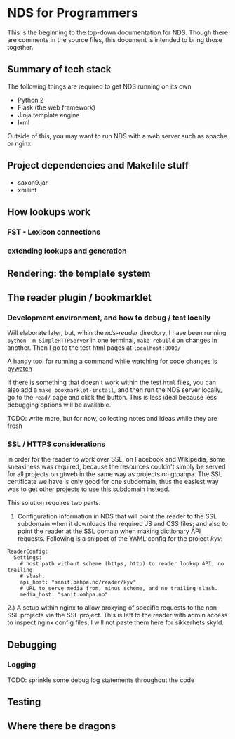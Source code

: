 #  NDS for Programmers


This is the beginning to the top-down documentation for NDS. Though there are
comments in the source files, this document is intended to bring those
together.


##  Summary of tech stack


The following things are required to get NDS running on its own


- Python 2
- Flask (the web framework)
- Jinja template engine
- lxml


Outside of this, you may want to run NDS with a web server such as apache or
nginx.


##  Project dependencies and Makefile stuff


- saxon9.jar
- xmllint


##  How lookups work


###  FST - Lexicon connections


###  extending lookups and generation


##  Rendering: the template system


##  The reader plugin / bookmarklet


###  Development environment, and how to debug / test locally


Will elaborate later, but, wihin the *nds-reader* directory, I have been
running `python -m SimpleHTTPServer` in one terminal, `make rebuild` on
changes in another. Then I go to the test html pages at `localhost:8000/`


A handy tool for running a command while watching for code changes is [pywatch]()


If there is something that doesn't work within the test `html` files, you can
also add a `make bookmarklet-install`, and then run the NDS server locally,
go to the `read/` page and click the button. This is less ideal because less
debugging options will be available.


TODO: write more, but for now, collecting notes and ideas while they are fresh


###  SSL / HTTPS considerations


In order for the reader to work over SSL, on Facebook and Wikipedia, some
sneakiness was required, because the resources couldn't simply be served for
all projects on gtweb in the same way as projects on gtoahpa. The SSL
certificate we have is only good for one subdomain, thus the easiest way was to
get other projects to use this subdomain instead.


This solution requires two parts:


1. Configuration information in NDS that will point the reader to the SSL
subdomain when it downloads the required JS and CSS files; and also to point
the reader at the SSL domain when making dictionary API requests. Following is
a snippet of the YAML config for the project *kyv*:


```
ReaderConfig:
  Settings:
    # host path without scheme (https, http) to reader lookup API, no trailing
    # slash.
    api_host: "sanit.oahpa.no/reader/kyv"
    # URL to serve media from, minus scheme, and no trailing slash.
    media_host: "sanit.oahpa.no" 
```


2.) A setup within nginx to allow proxying of specific requests to the non-SSL
projects via the SSL project. This is left to the reader with admin access to
inspect nginx config files, I will not paste them here for sikkerhets skyld.


##  Debugging


###  Logging


TODO: sprinkle some debug log statements throughout the code


##  Testing 


##  Where there be dragons




